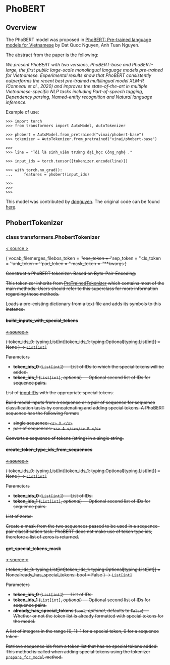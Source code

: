 # PhoBERT

## Overview

The PhoBERT model was proposed in [PhoBERT: Pre-trained language models for Vietnamese](https://www.aclweb.org/anthology/2020.findings-emnlp.92.pdf) by Dat Quoc Nguyen, Anh Tuan Nguyen.

The abstract from the paper is the following:

_We present PhoBERT with two versions, PhoBERT-base and PhoBERT-large, the first public large-scale monolingual language models pre-trained for Vietnamese. Experimental results show that PhoBERT consistently outperforms the recent best pre-trained multilingual model XLM-R (Conneau et al., 2020) and improves the state-of-the-art in multiple Vietnamese-specific NLP tasks including Part-of-speech tagging, Dependency parsing, Named-entity recognition and Natural language inference._

Example of use:

```
>>> import torch
>>> from transformers import AutoModel, AutoTokenizer

>>> phobert = AutoModel.from_pretrained("vinai/phobert-base")
>>> tokenizer = AutoTokenizer.from_pretrained("vinai/phobert-base")

>>> 
>>> line = "Tôi là sinh_viên trường đại_học Công_nghệ ."

>>> input_ids = torch.tensor([tokenizer.encode(line)])

>>> with torch.no_grad():
...     features = phobert(input_ids)  

>>> 
>>> 
>>> 
```

This model was contributed by [dqnguyen](https://huggingface.co/dqnguyen). The original code can be found [here](https://github.com/VinAIResearch/PhoBERT).

## PhobertTokenizer

### class transformers.PhobertTokenizer

[< source \>](https://github.com/huggingface/transformers/blob/v4.34.0/src/transformers/models/phobert/tokenization_phobert.py#L68)

( vocab\_filemerges\_filebos\_token = '<s>'eos\_token = '</s>'sep\_token = '</s>'cls\_token = '<s>'unk\_token = '<unk>'pad\_token = '<pad>'mask\_token = '<mask>'\*\*kwargs )

Construct a PhoBERT tokenizer. Based on Byte-Pair-Encoding.

This tokenizer inherits from [PreTrainedTokenizer](/docs/transformers/v4.34.0/en/main_classes/tokenizer#transformers.PreTrainedTokenizer) which contains most of the main methods. Users should refer to this superclass for more information regarding those methods.

Loads a pre-existing dictionary from a text file and adds its symbols to this instance.

#### build\_inputs\_with\_special\_tokens

[< source \>](https://github.com/huggingface/transformers/blob/v4.34.0/src/transformers/models/phobert/tokenization_phobert.py#L165)

( token\_ids\_0: typing.List\[int\]token\_ids\_1: typing.Optional\[typing.List\[int\]\] = None ) → `List[int]`

Parameters

-   **token\_ids\_0** (`List[int]`) — List of IDs to which the special tokens will be added.
-   **token\_ids\_1** (`List[int]`, _optional_) — Optional second list of IDs for sequence pairs.

List of [input IDs](../glossary#input-ids) with the appropriate special tokens.

Build model inputs from a sequence or a pair of sequence for sequence classification tasks by concatenating and adding special tokens. A PhoBERT sequence has the following format:

-   single sequence: `<s> X </s>`
-   pair of sequences: `<s> A </s></s> B </s>`

Converts a sequence of tokens (string) in a single string.

#### create\_token\_type\_ids\_from\_sequences

[< source \>](https://github.com/huggingface/transformers/blob/v4.34.0/src/transformers/models/phobert/tokenization_phobert.py#L219)

( token\_ids\_0: typing.List\[int\]token\_ids\_1: typing.Optional\[typing.List\[int\]\] = None ) → `List[int]`

Parameters

-   **token\_ids\_0** (`List[int]`) — List of IDs.
-   **token\_ids\_1** (`List[int]`, _optional_) — Optional second list of IDs for sequence pairs.

List of zeros.

Create a mask from the two sequences passed to be used in a sequence-pair classification task. PhoBERT does not make use of token type ids, therefore a list of zeros is returned.

#### get\_special\_tokens\_mask

[< source \>](https://github.com/huggingface/transformers/blob/v4.34.0/src/transformers/models/phobert/tokenization_phobert.py#L191)

( token\_ids\_0: typing.List\[int\]token\_ids\_1: typing.Optional\[typing.List\[int\]\] = Nonealready\_has\_special\_tokens: bool = False ) → `List[int]`

Parameters

-   **token\_ids\_0** (`List[int]`) — List of IDs.
-   **token\_ids\_1** (`List[int]`, _optional_) — Optional second list of IDs for sequence pairs.
-   **already\_has\_special\_tokens** (`bool`, _optional_, defaults to `False`) — Whether or not the token list is already formatted with special tokens for the model.

A list of integers in the range \[0, 1\]: 1 for a special token, 0 for a sequence token.

Retrieve sequence ids from a token list that has no special tokens added. This method is called when adding special tokens using the tokenizer `prepare_for_model` method.